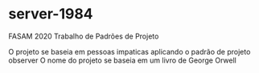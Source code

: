 # server-1984
FASAM 2020
Trabalho de Padrões de Projeto 

O projeto se baseia em pessoas impaticas aplicando o padrão de projeto observer
O nome do projeto se baseia em um livro de George Orwell
